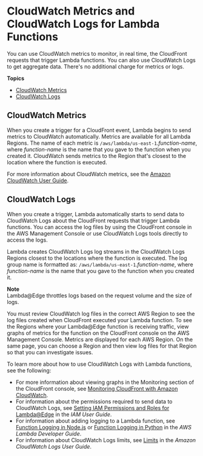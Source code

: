 # CloudWatch Metrics and CloudWatch Logs for Lambda Functions<a name="lambda-cloudwatch-metrics-logging"></a>

You can use CloudWatch metrics to monitor, in real time, the CloudFront requests that trigger Lambda functions\. You can also use CloudWatch Logs to get aggregate data\. There's no additional charge for metrics or logs\.

**Topics**
+ [CloudWatch Metrics](#lambda-cloudwatch-metrics)
+ [CloudWatch Logs](#lambda-cloudwatch-logs)

## CloudWatch Metrics<a name="lambda-cloudwatch-metrics"></a>

When you create a trigger for a CloudFront event, Lambda begins to send metrics to CloudWatch automatically\. Metrics are available for all Lambda Regions\. The name of each metric is `/aws/lambda/us-east-1`\.*function\-name*, where *function\-name* is the name that you gave to the function when you created it\. CloudWatch sends metrics to the Region that's closest to the location where the function is executed\.

For more information about CloudWatch metrics, see the [Amazon CloudWatch User Guide](https://docs.aws.amazon.com/AmazonCloudWatch/latest/monitoring/)\.

## CloudWatch Logs<a name="lambda-cloudwatch-logs"></a>

When you create a trigger, Lambda automatically starts to send data to CloudWatch Logs about the CloudFront requests that trigger Lambda functions\. You can access the log files by using the CloudFront console in the AWS Management Console or use CloudWatch Logs tools directly to access the logs\.

Lambda creates CloudWatch Logs log streams in the CloudWatch Logs Regions closest to the locations where the function is executed\. The log group name is formatted as: `/aws/lambda/us-east-1`\.*function\-name*, where *function\-name* is the name that you gave to the function when you created it\. 

**Note**  
Lambda@Edge throttles logs based on the request volume and the size of logs\.

You must review CloudWatch log files in the correct AWS Region to see the log files created when CloudFront executed your Lambda function\. To see the Regions where your Lambda@Edge function is receiving traffic, view graphs of metrics for the function on the CloudFront console on the AWS Management Console\. Metrics are displayed for each AWS Region\. On the same page, you can choose a Region and then view log files for that Region so that you can investigate issues\. 

To learn more about how to use CloudWatch Logs with Lambda functions, see the following:
+ For more information about viewing graphs in the Monitoring section of the CloudFront console, see [Monitoring CloudFront with Amazon CloudWatch](monitoring-using-cloudwatch.md)\.
+ For information about the permissions required to send data to CloudWatch Logs, see [Setting IAM Permissions and Roles for Lambda@Edge](https://docs.aws.amazon.com/lambda/latest/dg/lambda-edge.html#lambda-edge-permissions) in the *IAM User Guide*\.
+ For information about adding logging to a Lambda function, see [Function Logging in Node\.js](https://docs.aws.amazon.com/lambda/latest/dg/nodejs-prog-model-logging.html) or [Function Logging in Python](https://docs.aws.amazon.com/lambda/latest/dg/python-logging.html) in the *AWS Lambda Developer Guide*\. 
+ For information about CloudWatch Logs limits, see [Limits](https://docs.aws.amazon.com/AmazonCloudWatch/latest/logs/cloudwatch_limits_cwl.html) in the *Amazon CloudWatch Logs User Guide*\.